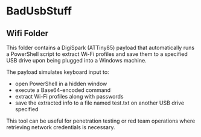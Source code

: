 # BadUsbStuff

## Wifi Folder

This folder contains a DigiSpark (ATTiny85) payload that automatically runs a PowerShell script to extract Wi-Fi profiles and save them to a specified USB drive upon being plugged into a Windows machine. 


The payload simulates keyboard input to:
- open PowerShell in a hidden window
- execute a Base64-encoded command
- extract Wi-Fi profiles along with passwords
- save the extracted info to a file named test.txt on another USB drive specified 


This tool can be useful for penetration testing or red team operations where retrieving network credentials is necessary.


